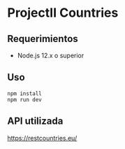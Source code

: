 # ProjectII Countries

## Requerimientos

* Node.js 12.x o superior

## Uso

```
npm install
npm run dev
```

## API utilizada

https://restcountries.eu/


